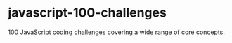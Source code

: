# javascript-100-challenges
100 JavaScript coding challenges covering a wide range of core concepts.
